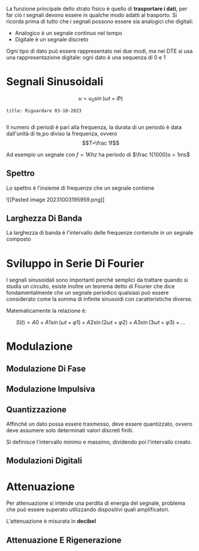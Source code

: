La funzione principale dello strato fisico è quello di __trasportare i dati__, per far ciò i segnali devono essere in qualche modo adatti al trasporto. Si ricorda prima di tutto che i segnali possono essere sia analogici che digitali:

- Analogico è un segnale continuo nel tempo
- Digitale è un segnale discreto

Ogni tipo di dato può essere rappresentato nei due modi, ma nei DTE si usa una rappresentazione digitale: ogni dato è una sequenza di 0 e 1

# Segnali Sinusoidali

$$u = u_0 \sin (\omega t + \Phi)$$

```ad-missing
title: Riguardare 03-10-2023


```

Il numero di periodi è pari alla frequenza, la durata di un periodo è data dall'unità di te,po diviso la frequenza, ovvero $$T=\frac 1f$$

Ad esempio un segnale con $f= 1Khz$ ha periodo di $\frac 1{1000}s = 1ms$

## Spettro

Lo spettro è l'insieme di frequenze che un segnale contiene

![[Pasted image 20231003195959.png]]

## Larghezza Di Banda

La larghezza di banda è l'intervallo delle frequenze contenute in un segnale composto

# Sviluppo in Serie Di Fourier

I segnali sinusoidali sono importanti perché semplici da trattare quando si studia un circuito, esiste inoltre un teorema detto di Fourier che dice fondamentalmente che un segnale periodico qualsiasi può essere considerato come la somma di infinite sinusoidi con caratteristiche diverse.

Matematicamente la relazione è:

$$S(t) = A0 + A1\sin(\omega t + \varphi 1) + A2\sin(2\omega t + \varphi 2) + A3\sin(3\omega t + \varphi 3)+...$$

# Modulazione

## Modulazione Di Fase

## Modulazione Impulsiva

## Quantizzazione

Affinché un dato possa essere trasmesso, deve essere quantizzato, ovvero deve assumere solo determinati valori discreti finiti.

Si definisce l'intervallo minimo e massimo, dividendo poi l'intervallo creato.

## Modulazioni Digitali

# Attenuazione

Per attenuazione si intende una perdita di energia del segnale, problema che può essere superato utilizzando dispositivi quali amplificatori.

L'attenuazione è misurata in __decibel__

## Attenuazione E Rigenerazione

